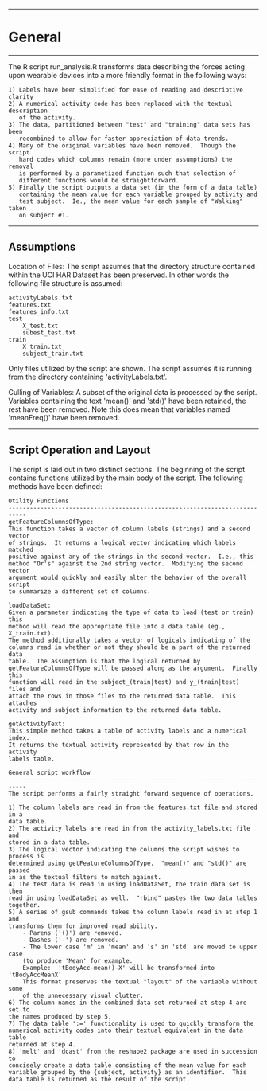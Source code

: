-------------------------------------------------------------------------------
# General
-------------------------------------------------------------------------------
The R script run_analysis.R transforms data describing the forces acting upon
wearable devices into a more friendly format in the following ways:

	1) Labels have been simplified for ease of reading and descriptive clarity
	2) A numerical activity code has been replaced with the textual description
	   of the activity.
	3) The data, partitioned between "test" and "training" data sets has been
	   recombined to allow for faster appreciation of data trends.
	4) Many of the original variables have been removed.  Though the script
	   hard codes which columns remain (more under assumptions) the removal
       is performed by a parametized function such that selection of
       different functions would be straightforward.
    5) Finally the script outputs a data set (in the form of a data table)
	   containing the mean value for each variable grouped by activity and
	   test subject.  Ie., the mean value for each sample of "Walking" taken
	   on subject #1.
	  
-------------------------------------------------------------------------------
Assumptions
-------------------------------------------------------------------------------
Location of Files:
The script assumes that the directory structure contained within the
UCI HAR Dataset has been preserved.  In other words the following file
structure is assumed:

	activityLabels.txt
	features.txt
	features_info.txt
	test
		X_test.txt
		subest_test.txt
	train
		X_train.txt
		subject_train.txt
	
Only files utilized by the script are shown.  The script assumes it is
running from the directory containing 'activityLabels.txt'.

Culling of Variables:
A subset of the original data is processed by the script.  Variables containing
the text 'mean()' and 'std()' have been retained, the rest have been removed.
Note this does mean that variables named 'meanFreq()' have been removed.

-------------------------------------------------------------------------------
Script Operation and Layout
-------------------------------------------------------------------------------
The script is laid out in two distinct sections.  The beginning of the script
contains functions utilized by the main body of the script.  The following
methods have been defined:

	Utility Functions
	---------------------------------------------------------------------------
	getFeatureColumnsOfType: 
	This function takes a vector of column labels (strings) and a second vector
	of strings.  It returns a logical vector indicating which labels matched
	positive against any of the strings in the second vector.  I.e., this 
	method "Or's" against the 2nd string vector.  Modifying the second vector
	argument would quickly and easily alter the	behavior of the overall script
	to summarize a different set of columns.
	
	loadDataSet:
	Given a parameter indicating the type of data to load (test or train) this
	method will read the appropriate file into a data table (eg., X_train.txt).
	The method additionally takes a vector of logicals indicating of the
	columns read in whether or not they should be a part of the returned data
	table.  The assumption is that the logical returned by 
	getFeatureColumnsOfType will be passed along as the argument.  Finally this
	function will read in the subject_(train|test) and y_(train|test) files and
	attach the rows in those files to the returned data table.  This attaches
	activity and subject information to the returned data table.
	
	getActivityText:
	This simple method takes a table of activity labels and a numerical index.
	It returns the textual activity represented by that row in the activity
	labels table.
	
	General script workflow
	---------------------------------------------------------------------------
	The script performs a fairly straight forward sequence of operations.
	
	1) The column labels are read in from the features.txt file and stored in a
	data table.
	2) The activity labels are read in from the activity_labels.txt file and
	stored in a data table.
	3) The logical vector indicating the columns the script wishes to process is
	determined using getFeatureColumnsOfType.  "mean()" and "std()" are passed
	in as the textual filters to match against.
	4) The test data is read in using loadDataSet, the train data set is then
	read in using loadDataSet as well.  "rbind" pastes the two data tables
	together.
	5) A series of gsub commands takes the column labels read in at step 1 and
	transforms them for improved read ability.  
		- Parens ('()') are removed.  
		- Dashes ('-') are removed.
		- The lower case 'm' in 'mean' and 's' in 'std' are moved to upper case 
		(to produce 'Mean' for example.
		Example:  'tBodyAcc-mean()-X' will be transformed into 'tBodyAccMeanX'
		This format preserves the textual "layout" of the variable without some
		of the unnecessary visual clutter.
	6) The column names in the combined data set returned at step 4 are set to
	the names produced by step 5.
	7) The data table ':=' functionality is used to quickly transform the
	numerical activity codes into their textual equivalent in the data table
	returned at step 4.
	8) 'melt' and 'dcast' from the reshape2 package are used in succession to
	concisely create a data table consisting of the mean value for each
	variable grouped by the {subject, activity} as an identifier.  This
	data table is returned as the result of the script.